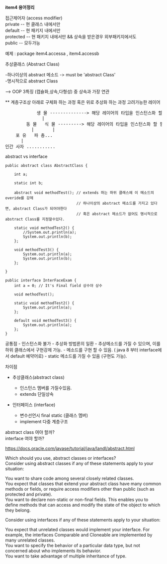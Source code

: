 **item4 용어정리**

접근제어자 (access modifier)  
private -- 현 클래스 내에서만  
default -- 현 패키지 내에서만   
protected -- 현 패키지 내에서만 && 상속을 받은경우 외부패키지에서도  
public -- 모두가능  

예제 : package item4.accessa , item4.accessb


추상클래스 (Abstract Class)

-하나이상의 abstract 메소드 -> must be 'abstract Class'  
-명시적으로 abstract Class  

--> OOP 3특징 (캡슐화,상속,다형성) 중 상속과 가장 연관  

** 계층구조상 아래로 구체화 하는 과정 혹은 위로 추상화 하는 과정 고려가능한 레이어 
<pre>
			생 물 --------------> 해당 레이어의 타입을 인스턴스화 할 필요가 있는가.  
			  |  
		동 물   식 물 ---------> 해당 레이어의 타입을 인스턴스화 할 필요가 있는가.  
		  |       |  
	포 유   파 충...	  	
	  |  
인간 사자 ...........  
</pre> 

abstract vs interface 

	public abstract class AbstractClass {
	
		int a;
	
		static int b;
	
		abstract void methodTest(); // extends 하는 하위 클래스에 이 메소드의 overide를 강제
									// 하나이상의 abstract 메소드를 가지고 있다면, abstract Class가 되어야한다
									// 혹은 abstract 메소드가 없어도 명시적으로 abstract Class를 지정할수있다.
		
		static void methodTest2() {
			//System.out.println(a);
			System.out.println(b);
		};
		
		void methodTest3() {
			System.out.println(a);
			System.out.println(b);
		};
	
	}
	
	public interface InterFaceExam {
		int a = 0; // It's Final field 상수야 상수
	
		void methodTest();
	
		static void methodTest2() {
			System.out.println(a);
		};
	
		default void methodTest3() {
			System.out.println(a);
		};
	}

공통점 
	- 인스턴스화 불가
	- 추상화 방법론의 일환
	- 추상메소드를 가질 수 있으며, 이를 하위 클래스에서 구현강제 가능.
	- 메소드를 구현 할 수 있음. ( java 8 부터 interface에서 default 예약어로)
	- static 메소드를 가질 수 있음 (구현도 가능).
	
	
차이점
	
* 추상클래스(abstract class)
	- 인스턴스 멤버를 가질수있음.
	- extends 단일상속
	
* 인터페이스 (interface)
	- 변수선언시 final static (클래스 멤버)
	- implement 다중 계층구조
		
		
abstract class 	여야 할까?  
interface 	여야 할까?  

https://docs.oracle.com/javase/tutorial/java/IandI/abstract.html 

Which should you use, abstract classes or interfaces?  
Consider using abstract classes if any of these statements apply to your situation:  

You want to share code among several closely related classes.  
You expect that classes that extend your abstract class have many common methods or fields, or require access modifiers other than public (such as protected and private).  
You want to declare non-static or non-final fields. This enables you to define methods that can access and modify the state of the object to which they belong.  


Consider using interfaces if any of these statements apply to your situation:  

You expect that unrelated classes would implement your interface. For example, the interfaces Comparable and Cloneable are implemented by many unrelated classes.  
You want to specify the behavior of a particular data type, but not concerned about who implements its behavior.  
You want to take advantage of multiple inheritance of type.  


